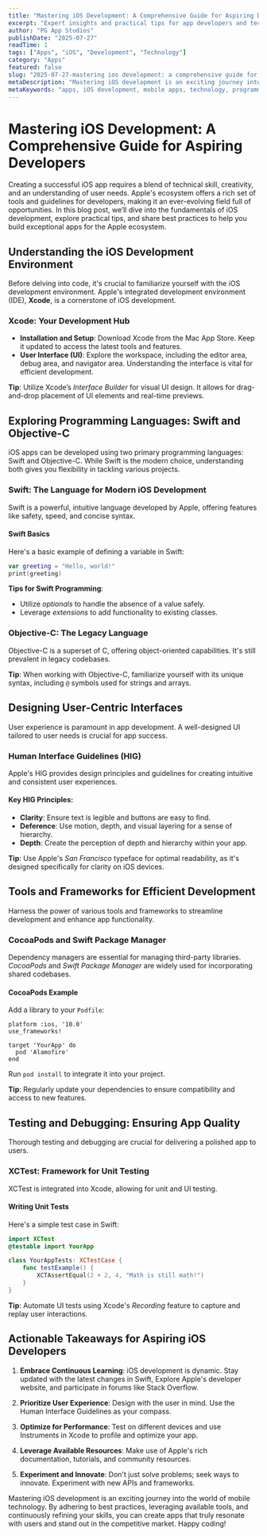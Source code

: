 ```yaml
---
title: "Mastering iOS Development: A Comprehensive Guide for Aspiring Developers"
excerpt: "Expert insights and practical tips for app developers and tech enthusiasts"
author: "PG App Studios"
publishDate: "2025-07-27"
readTime: 1
tags: ["Apps", "iOS", "Development", "Technology"]
category: "Apps"
featured: false
slug: "2025-07-27-mastering ios development: a comprehensive guide for aspiring developers"
metaDescription: "Mastering iOS development is an exciting journey into the world of mobile technology. Happy coding!..."
metaKeywords: "apps, iOS development, mobile apps, technology, programming"
---
```

# Mastering iOS Development: A Comprehensive Guide for Aspiring Developers

Creating a successful iOS app requires a blend of technical skill, creativity, and an understanding of user needs. Apple's ecosystem offers a rich set of tools and guidelines for developers, making it an ever-evolving field full of opportunities. In this blog post, we’ll dive into the fundamentals of iOS development, explore practical tips, and share best practices to help you build exceptional apps for the Apple ecosystem.

## Understanding the iOS Development Environment

Before delving into code, it's crucial to familiarize yourself with the iOS development environment. Apple's integrated development environment (IDE), **Xcode**, is a cornerstone of iOS development.

### Xcode: Your Development Hub

- **Installation and Setup**: Download Xcode from the Mac App Store. Keep it updated to access the latest tools and features.
- **User Interface (UI)**: Explore the workspace, including the editor area, debug area, and navigator area. Understanding the interface is vital for efficient development.

**Tip**: Utilize Xcode’s *Interface Builder* for visual UI design. It allows for drag-and-drop placement of UI elements and real-time previews.

## Exploring Programming Languages: Swift and Objective-C

iOS apps can be developed using two primary programming languages: Swift and Objective-C. While Swift is the modern choice, understanding both gives you flexibility in tackling various projects.

### Swift: The Language for Modern iOS Development

Swift is a powerful, intuitive language developed by Apple, offering features like safety, speed, and concise syntax.

#### Swift Basics

Here's a basic example of defining a variable in Swift:

```swift
var greeting = "Hello, world!"
print(greeting)
```

**Tips for Swift Programming**:
- Utilize *optionals* to handle the absence of a value safely.
- Leverage *extensions* to add functionality to existing classes.

### Objective-C: The Legacy Language

Objective-C is a superset of C, offering object-oriented capabilities. It's still prevalent in legacy codebases.

**Tip**: When working with Objective-C, familiarize yourself with its unique syntax, including `@` symbols used for strings and arrays.

## Designing User-Centric Interfaces

User experience is paramount in app development. A well-designed UI tailored to user needs is crucial for app success.

### Human Interface Guidelines (HIG)

Apple's HIG provides design principles and guidelines for creating intuitive and consistent user experiences.

#### Key HIG Principles:
- **Clarity**: Ensure text is legible and buttons are easy to find.
- **Deference**: Use motion, depth, and visual layering for a sense of hierarchy.
- **Depth**: Create the perception of depth and hierarchy within your app.

**Tip**: Use Apple's *San Francisco* typeface for optimal readability, as it's designed specifically for clarity on iOS devices.

## Tools and Frameworks for Efficient Development

Harness the power of various tools and frameworks to streamline development and enhance app functionality.

### CocoaPods and Swift Package Manager

Dependency managers are essential for managing third-party libraries. *CocoaPods* and *Swift Package Manager* are widely used for incorporating shared codebases.

#### CocoaPods Example

Add a library to your `Podfile`:

```plaintext
platform :ios, '10.0'
use_frameworks!

target 'YourApp' do
  pod 'Alamofire'
end
```

Run `pod install` to integrate it into your project.

**Tip**: Regularly update your dependencies to ensure compatibility and access to new features.

## Testing and Debugging: Ensuring App Quality

Thorough testing and debugging are crucial for delivering a polished app to users.

### XCTest: Framework for Unit Testing

XCTest is integrated into Xcode, allowing for unit and UI testing.

#### Writing Unit Tests

Here's a simple test case in Swift:

```swift
import XCTest
@testable import YourApp

class YourAppTests: XCTestCase {
    func testExample() {
        XCTAssertEqual(2 + 2, 4, "Math is still math!")
    }
}
```

**Tip**: Automate UI tests using Xcode's *Recording* feature to capture and replay user interactions.

## Actionable Takeaways for Aspiring iOS Developers

1. **Embrace Continuous Learning**: iOS development is dynamic. Stay updated with the latest changes in Swift, Explore Apple's developer website, and participate in forums like Stack Overflow.
   
2. **Prioritize User Experience**: Design with the user in mind. Use the Human Interface Guidelines as your compass.
   
3. **Optimize for Performance**: Test on different devices and use Instruments in Xcode to profile and optimize your app.
   
4. **Leverage Available Resources**: Make use of Apple's rich documentation, tutorials, and community resources.

5. **Experiment and Innovate**: Don't just solve problems; seek ways to innovate. Experiment with new APIs and frameworks.

Mastering iOS development is an exciting journey into the world of mobile technology. By adhering to best practices, leveraging available tools, and continuously refining your skills, you can create apps that truly resonate with users and stand out in the competitive market. Happy coding!